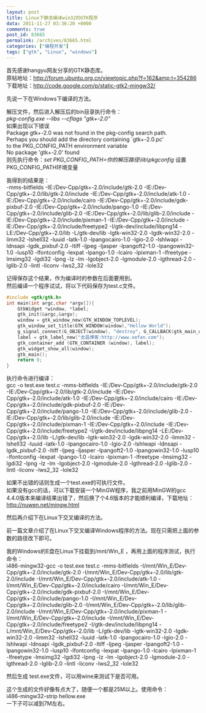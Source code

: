 ```yaml
---
layout: post
title: Linux下静态编译win32的GTK程序
data: 2011-11-27 03:36:20 +0000
comments: true
post_id: 83665
permalink: /archives/83665.html
categories: ["编程开发"]
tags: ["gtk", "Linux", "windows"]
---
```


首先感谢hangyu网友分享的GTK静态库。  
原帖地址：http://forum.ubuntu.org.cn/viewtopic.php?f=162&amp;t=354286 <br>
下载地址：http://code.google.com/p/static-gtk2-mingw32/

先说一下在Windows下编译的方法。

解压文件，然后进入解压后的bin目录执行命令：  
<em>pkg-config.exe --libs --cflags "gtk+-2.0"</em>  
如果出现以下错误  
Package gtk+-2.0 was not found in the pkg-config search path.  
Perhaps you should add the directory containing `gtk+-2.0.pc'  
to the PKG_CONFIG_PATH environment variable  
No package 'gtk+-2.0' found  
则先执行命令：<em>set PKG_CONFIG_PATH=你的解压路径\lib\pkgconfig</em> 设置PKG_CONFIG_PATH环境变量

我得到的结果是：  
-mms-bitfields -IE:/Dev-Cpp/gtk+-2.0/include/gtk-2.0 -IE:/Dev-Cpp/gtk+-2.0/lib/gtk-2.0/include -IE:/Dev-Cpp/gtk+-2.0/include/atk-1.0 -IE:/Dev-Cpp/gtk+-2.0/include/cairo -IE:/Dev-Cpp/gtk+-2.0/include/gdk-pixbuf-2.0 -IE:/Dev-Cpp/gtk+-2.0/include/pango-1.0 -IE:/Dev-Cpp/gtk+-2.0/include/glib-2.0 -IE:/Dev-Cpp/gtk+-2.0/lib/glib-2.0/include -IE:/Dev-Cpp/gtk+-2.0/include/pixman-1 -IE:/Dev-Cpp/gtk+-2.0/include -IE:/Dev-Cpp/gtk+-2.0/include/freetype2 -I/gtk-dev/include/libpng14 -LE:/Dev-Cpp/gtk+-2.0/lib -L/gtk-dev/lib -lgtk-win32-2.0 -lgdk-win32-2.0 -limm32 -lshell32 -luuid -latk-1.0 -lpangocairo-1.0 -lgio-2.0 -lshlwapi -ldnsapi -lgdk_pixbuf-2.0 -ltiff -ljpeg -ljasper -lpangoft2-1.0 -lpangowin32-1.0 -lusp10 -lfontconfig -lexpat -lpango-1.0 -lcairo -lpixman-1 -lfreetype -lmsimg32 -lgdi32 -lpng -lz -lm -lgobject-2.0 -lgmodule-2.0 -lgthread-2.0 -lglib-2.0 -lintl -liconv -lws2_32 -lole32

记得保存这个结果，作为编译时的参数在后面要用到。  
然后编译一个程序试试，将以下代码保存为test.c文件。

``` c
#include <gtk/gtk.h>
int main(int argc,char *argv[]){
    GtkWidget *window, *label;
    gtk_init(&argc,&argv);
    window = gtk_window_new(GTK_WINDOW_TOPLEVEL);
    gtk_window_set_title(GTK_WINDOW(window),"Hellow World");
    g_signal_connect(G_OBJECT(window), "destroy", G_CALLBACK(gtk_main_quit), NULL);
    label = gtk_label_new("龙昌博客:http://www.xefan.com");
    gtk_container_add (GTK_CONTAINER (window), label);
    gtk_widget_show_all(window);
    gtk_main();
    return 0;
}
```

执行命令进行编译：  
gcc -o test.exe test.c -mms-bitfields -IE:/Dev-Cpp/gtk+-2.0/include/gtk-2.0 -IE:/Dev-Cpp/gtk+-2.0/lib/gtk-2.0/include -IE:/Dev-Cpp/gtk+-2.0/include/atk-1.0 -IE:/Dev-Cpp/gtk+-2.0/include/cairo -IE:/Dev-Cpp/gtk+-2.0/include/gdk-pixbuf-2.0 -IE:/Dev-Cpp/gtk+-2.0/include/pango-1.0 -IE:/Dev-Cpp/gtk+-2.0/include/glib-2.0 -IE:/Dev-Cpp/gtk+-2.0/lib/glib-2.0/include -IE:/Dev-Cpp/gtk+-2.0/include/pixman-1 -IE:/Dev-Cpp/gtk+-2.0/include -IE:/Dev-Cpp/gtk+-2.0/include/freetype2 -I/gtk-dev/include/libpng14 -LE:/Dev-Cpp/gtk+-2.0/lib -L/gtk-dev/lib -lgtk-win32-2.0 -lgdk-win32-2.0 -limm32 -lshell32 -luuid -latk-1.0 -lpangocairo-1.0 -lgio-2.0 -lshlwapi -ldnsapi -lgdk_pixbuf-2.0 -ltiff -ljpeg -ljasper -lpangoft2-1.0 -lpangowin32-1.0 -lusp10 -lfontconfig -lexpat -lpango-1.0 -lcairo -lpixman-1 -lfreetype -lmsimg32 -lgdi32 -lpng -lz -lm -lgobject-2.0 -lgmodule-2.0 -lgthread-2.0 -lglib-2.0 -lintl -liconv -lws2_32 -lole32

如果不出错的话则生成一个test.exe的可执行文件。  
如果没有gcc的话，可以下载安装一个MinGW程序，我之前用MinGW的gcc 4.4.0版本来编译结果出错了，然后换了个4.6版本的才能顺利编译，下载地址：http://nuwen.net/mingw.html

然后再介绍下在Linux下交叉编译的方法。

前一篇文章介绍了在Linux下交叉编译Windows程序的方法。现在只需把上面的参数的路径改下即可。

我的Windows的E盘在Linux下挂载到/mnt/Win_E ，再用上面的程序测试，执行命令：  
i486-mingw32-gcc -o test.exe test.c -mms-bitfields -I/mnt/Win_E/Dev-Cpp/gtk+-2.0/include/gtk-2.0 -I/mnt/Win_E/Dev-Cpp/gtk+-2.0/lib/gtk-2.0/include -I/mnt/Win_E/Dev-Cpp/gtk+-2.0/include/atk-1.0 -I/mnt/Win_E/Dev-Cpp/gtk+-2.0/include/cairo -I/mnt/Win_E/Dev-Cpp/gtk+-2.0/include/gdk-pixbuf-2.0 -I/mnt/Win_E/Dev-Cpp/gtk+-2.0/include/pango-1.0 -I/mnt/Win_E/Dev-Cpp/gtk+-2.0/include/glib-2.0 -I/mnt/Win_E/Dev-Cpp/gtk+-2.0/lib/glib-2.0/include -I/mnt/Win_E/Dev-Cpp/gtk+-2.0/include/pixman-1 -I/mnt/Win_E/Dev-Cpp/gtk+-2.0/include -I/mnt/Win_E/Dev-Cpp/gtk+-2.0/include/freetype2 -I/gtk-dev/include/libpng14  -L/mnt/Win_E/Dev-Cpp/gtk+-2.0/lib -L/gtk-dev/lib -lgtk-win32-2.0 -lgdk-win32-2.0 -limm32 -lshell32 -luuid -latk-1.0 -lpangocairo-1.0 -lgio-2.0 -lshlwapi -ldnsapi -lgdk_pixbuf-2.0 -ltiff -ljpeg -ljasper -lpangoft2-1.0 -lpangowin32-1.0 -lusp10 -lfontconfig -lexpat -lpango-1.0 -lcairo -lpixman-1 -lfreetype -lmsimg32 -lgdi32 -lpng -lz -lm -lgobject-2.0 -lgmodule-2.0 -lgthread-2.0 -lglib-2.0 -lintl -liconv -lws2_32 -lole32

然后生成 test.exe文件，可以用wine来测试下是否可用。

这个生成的文件好像有点大了，随便一个都是25M以上。使用命令：  
i486-mingw32-strip hellow.exe  
一下子可以减到7M左右。
